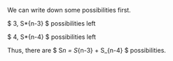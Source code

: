 We can write down some possibilities first.

$ 3, S\*{n-3} $ possibilities left

$ 4, S\*{n-4} $ possibilities left

Thus, there are $ S*n = S*{n-3} + S\_{n-4} $ possibilities.
